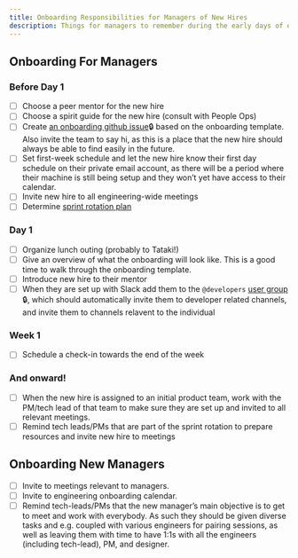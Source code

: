 ```yaml
---
title: Onboarding Responsibilities for Managers of New Hires
description: Things for managers to remember during the early days of onboarding
---
```


## Onboarding For Managers

### Before Day 1

- [ ] Choose a peer mentor for the new hire
- [ ] Choose a spirit guide for the new hire (consult with People Ops)
- [ ] Create
      [an onboarding github issue](https://github.com/artsy/potential/issues/new?template=engineering-onboarding.md)🔒
      based on the onboarding template. Also invite the team to say hi, as this is a place that the new hire should
      always be able to find easily in the future.
- [ ] Set first-week schedule and let the new hire know their first day schedule on their private email account, as
      there will be a period where their machine is still being setup and they won’t yet have access to their
      calendar.
- [ ] Invite new hire to all engineering-wide meetings
- [ ] Determine [sprint rotation plan](/onboarding/sprint-rotation.md)

### Day 1

- [ ] Organize lunch outing (probably to Tataki!)
- [ ] Give an overview of what the onboarding will look like. This is a good time to walk through the onboarding
      template.
- [ ] Introduce new hire to their mentor
- [ ] When they are set up with Slack add them to the `@developers`
      [user group](https://artsy.slack.com/admin/user_groups) 🔒, which should automatically invite them to
      developer related channels, and invite them to channels relavent to the individual

### Week 1

- [ ] Schedule a check-in towards the end of the week

### And onward!

- [ ] When the new hire is assigned to an initial product team, work with the PM/tech lead of that team to make
      sure they are set up and invited to all relevant meetings.
- [ ] Remind tech leads/PMs that are part of the sprint rotation to prepare resources and invite new hire to
      meetings

## Onboarding New Managers

- [ ] Invite to meetings relevant to managers.
- [ ] Invite to engineering onboarding calendar.
- [ ] Remind tech-leads/PMs that the new manager’s main objective is to get to meet and work with everybody. As
      such they should be given diverse tasks and e.g. coupled with various engineers for pairing sessions, as well
      as leaving them with time to have 1:1s with all the engineers (including tech-lead), PM, and designer.

